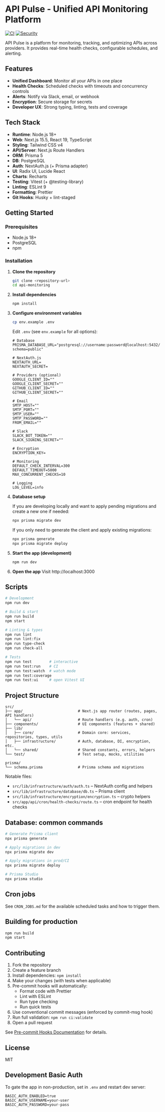 # API Pulse - Unified API Monitoring Platform

[![CI](https://github.com/kevinsauvage/api-monitoring/actions/workflows/ci.yml/badge.svg)](https://github.com/kevinsauvage/api-monitoring/actions/workflows/ci.yml)
[![Security](https://github.com/kevinsauvage/api-monitoring/actions/workflows/security.yml/badge.svg)](https://github.com/kevinsauvage/api-monitoring/actions/workflows/security.yml)

API Pulse is a platform for monitoring, tracking, and optimizing APIs across providers. It provides
real-time health checks, configurable schedules, and alerting.

## Features

- **Unified Dashboard**: Monitor all your APIs in one place
- **Health Checks**: Scheduled checks with timeouts and concurrency controls
- **Alerts**: Notify via Slack, email, or webhook
- **Encryption**: Secure storage for secrets
- **Developer UX**: Strong typing, linting, tests and coverage

## Tech Stack

- **Runtime**: Node.js 18+
- **Web**: Next.js 15.5, React 19, TypeScript
- **Styling**: Tailwind CSS v4
- **API/Server**: Next.js Route Handlers
- **ORM**: Prisma 5
- **DB**: PostgreSQL
- **Auth**: NextAuth.js (+ Prisma adapter)
- **UI**: Radix UI, Lucide React
- **Charts**: Recharts
- **Testing**: Vitest (+ @testing-library)
- **Linting**: ESLint 9
- **Formatting**: Prettier
- **Git Hooks**: Husky + lint-staged

## Getting Started

### Prerequisites

- Node.js 18+
- PostgreSQL
- npm

### Installation

1. **Clone the repository**

   ```bash
   git clone <repository-url>
   cd api-monitoring
   ```

2. **Install dependencies**

   ```bash
   npm install
   ```

3. **Configure environment variables**

   ```bash
   cp env.example .env
   ```

   Edit `.env` (see `env.example` for all options):

   ```env
   # Database
   PRISMA_DATABASE_URL="postgresql://username:password@localhost:5432/api_pulse?schema=public"

   # NextAuth.js
   NEXTAUTH_URL=
   NEXTAUTH_SECRET=

   # Providers (optional)
   GOOGLE_CLIENT_ID=""
   GOOGLE_CLIENT_SECRET=""
   GITHUB_CLIENT_ID=""
   GITHUB_CLIENT_SECRET=""

   # Email
   SMTP_HOST=""
   SMTP_PORT=""
   SMTP_USER=""
   SMTP_PASSWORD=""
   FROM_EMAIL=""

   # Slack
   SLACK_BOT_TOKEN=""
   SLACK_SIGNING_SECRET=""

   # Encryption
   ENCRYPTION_KEY=

   # Monitoring
   DEFAULT_CHECK_INTERVAL=300
   DEFAULT_TIMEOUT=5000
   MAX_CONCURRENT_CHECKS=10

   # Logging
   LOG_LEVEL=info
   ```

4. **Database setup**

   If you are developing locally and want to apply pending migrations and create a new one if
   needed:

   ```bash
   npx prisma migrate dev
   ```

   If you only need to generate the client and apply existing migrations:

   ```bash
   npx prisma generate
   npx prisma migrate deploy
   ```

5. **Start the app (development)**

   ```bash
   npm run dev
   ```

6. **Open the app** Visit http://localhost:3000

## Scripts

```bash
# Development
npm run dev

# Build & start
npm run build
npm start

# Linting & types
npm run lint
npm run lint:fix
npm run type-check
npm run check-all

# Tests
npm run test        # interactive
npm run test:run    # CI
npm run test:watch  # watch mode
npm run test:coverage
npm run test:ui     # open Vitest UI
```

## Project Structure

```
src/
├── app/                         # Next.js app router (routes, pages, API handlers)
│   └── api/                     # Route handlers (e.g. auth, cron)
├── components/                  # UI components (features + shared)
├── lib/
│   ├── core/                    # Domain core: services, repositories, types, utils
│   ├── infrastructure/          # Auth, database, DI, encryption, etc.
│   └── shared/                  # Shared constants, errors, helpers
└── test/                        # Test setup, mocks, utilities

prisma/
└── schema.prisma                # Prisma schema and migrations
```

Notable files:

- `src/lib/infrastructure/auth/auth.ts` – NextAuth config and helpers
- `src/lib/infrastructure/database/db.ts` – Prisma client
- `src/lib/infrastructure/encryption/encryption.ts` – crypto helpers
- `src/app/api/cron/health-checks/route.ts` – cron endpoint for health checks

## Database: common commands

```bash
# Generate Prisma client
npx prisma generate

# Apply migrations in dev
npx prisma migrate dev

# Apply migrations in prod/CI
npx prisma migrate deploy

# Prisma Studio
npx prisma studio
```

## Cron jobs

See `CRON_JOBS.md` for the available scheduled tasks and how to trigger them.

## Building for production

```bash
npm run build
npm start
```

## Contributing

1. Fork the repository
2. Create a feature branch
3. Install dependencies: `npm install`
4. Make your changes (with tests when applicable)
5. Pre-commit hooks will automatically:
   - Format code with Prettier
   - Lint with ESLint
   - Run type checking
   - Run quick tests
6. Use conventional commit messages (enforced by commit-msg hook)
7. Run full validation: `npm run ci:validate`
8. Open a pull request

See [Pre-commit Hooks Documentation](docs/PRE_COMMIT_HOOKS.md) for details.

## License

MIT

## Development Basic Auth

To gate the app in non-production, set in `.env` and restart dev server:

```env
BASIC_AUTH_ENABLED=true
BASIC_AUTH_USERNAME=your-user
BASIC_AUTH_PASSWORD=your-pass
```
